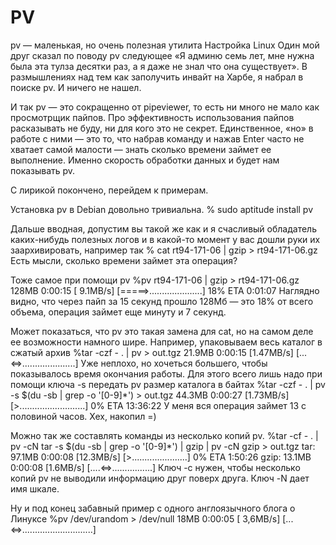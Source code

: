 # PV

pv — маленькая, но очень полезная утилита
Настройка Linux
Один мой друг сказал по поводу pv следующее «Я админю семь лет, мне нужна была эта тулза десятки раз, а я даже не знал что она существует». В размышлениях над тем как заполучить инвайт на Харбе, я набрал в поиске pv. И ничего не нашел. 


И так pv — это сокращенно от pipeviewer, то есть ни много не мало как просмотрщик пайпов. Про эффективность использования пайпов расказывать не буду, ни для кого это не секрет. Единственное, «но» в работе с ними — это то, что набрав команду и нажав Enter часто не хватает самой малости — знать сколько времени займет ее выполнение. Именно cкорость обработки данных и будет нам показывать pv.

С лирикой покончено, перейдем к примерам.

Установка pv в Debian довольно тривиальна.
% sudo aptitude install pv

Дальше вводная, допустим вы такой же как и я счасливый обладатель каких-нибудь полезных логов и в какой-то момент у вас дошли руки их заархивировать, например так 
% cat rt94-171-06 | gzip > rt94-171-06.gz 
Есть мысли, сколько времени займет эта операция?

Тоже самое при помощи pv
%pv rt94-171-06 | gzip > rt94-171-06.gz 
128MB 0:00:15 [ 9.1MB/s] [=====>.....................] 18% ETA 0:01:07
Наглядно видно, что через пайп за 15 секунд прошло 128Мб — это 18% от всего объема, операция займет еще минуту и 7 секунд. 

Может показаться, что pv это такая замена для cat, но на самом деле ее возможности намного шире. Например, упаковываем весь каталог в сжатый архив
%tar -czf - . | pv > out.tgz
21.9MB 0:00:15 [1.47MB/s] [...<=>.....................]
Уже неплохо, но хочеться большего, чтобы показывалось время окончания работы. Для этого всего лишь надо при помощи ключа -s передать pv размер каталога в байтах
%tar -czf - . | pv -s $(du -sb | grep -o '[0-9]*') > out.tgz
44.3MB 0:00:27 [1.73MB/s] [>..........................] 0% ETA 13:36:22
У меня вся операция займет 13 с половиной часов. Хех, накопил =)

Можно так же составлять команды из несколько копий pv.
%tar -cf - . | pv -cN tar -s $(du -sb | grep -o '[0-9]*') | gzip | pv -cN gzip > out.tgz
tar: 97.1MB 0:00:08 [12.3MB/s] [>......................] 0% ETA 1:50:26
gzip: 13.1MB 0:00:08 [1.6MB/s] [....<=>................]
Ключ -c нужен, чтобы несколько копий pv не выводили информацию друг поверх друга. Ключ -N дает имя шкале.

Ну и под конец забавный пример с одного англоязычного блога о Линуксе
%pv /dev/urandom > /dev/null
18MB 0:00:05 [ 3,6MB/s] [...<=>............................]

